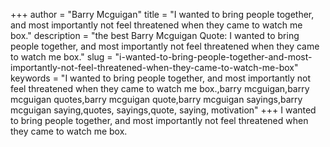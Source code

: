 +++
author = "Barry Mcguigan"
title = "I wanted to bring people together, and most importantly not feel threatened when they came to watch me box."
description = "the best Barry Mcguigan Quote: I wanted to bring people together, and most importantly not feel threatened when they came to watch me box."
slug = "i-wanted-to-bring-people-together-and-most-importantly-not-feel-threatened-when-they-came-to-watch-me-box"
keywords = "I wanted to bring people together, and most importantly not feel threatened when they came to watch me box.,barry mcguigan,barry mcguigan quotes,barry mcguigan quote,barry mcguigan sayings,barry mcguigan saying,quotes, sayings,quote, saying, motivation"
+++
I wanted to bring people together, and most importantly not feel threatened when they came to watch me box.
